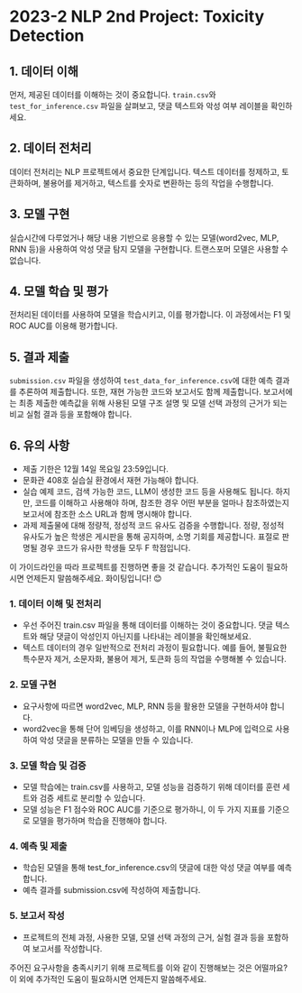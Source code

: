 

# 2023-2 NLP 2nd Project: Toxicity Detection

## 1. 데이터 이해
먼저, 제공된 데이터를 이해하는 것이 중요합니다. `train.csv`와 `test_for_inference.csv` 파일을 살펴보고, 댓글 텍스트와 악성 여부 레이블을 확인하세요.

## 2. 데이터 전처리
데이터 전처리는 NLP 프로젝트에서 중요한 단계입니다. 텍스트 데이터를 정제하고, 토큰화하며, 불용어를 제거하고, 텍스트를 숫자로 변환하는 등의 작업을 수행합니다.

## 3. 모델 구현
실습시간에 다루었거나 해당 내용 기반으로 응용할 수 있는 모델(word2vec, MLP, RNN 등)을 사용하여 악성 댓글 탐지 모델을 구현합니다. 트랜스포머 모델은 사용할 수 없습니다.

## 4. 모델 학습 및 평가
전처리된 데이터를 사용하여 모델을 학습시키고, 이를 평가합니다. 이 과정에서는 F1 및 ROC AUC를 이용해 평가합니다.

## 5. 결과 제출
`submission.csv` 파일을 생성하여 `test_data_for_inference.csv`에 대한 예측 결과를 추론하여 제출합니다. 또한, 재현 가능한 코드와 보고서도 함께 제출합니다. 보고서에는 최종 제출한 예측값을 위해 사용된 모델 구조 설명 및 모델 선택 과정의 근거가 되는 비교 실험 결과 등을 포함해야 합니다.

## 6. 유의 사항
- 제출 기한은 12월 14일 목요일 23:59입니다.
- 문화관 408호 실습실 환경에서 재현 가능해야 합니다.
- 실습 예제 코드, 검색 가능한 코드, LLM이 생성한 코드 등을 사용해도 됩니다. 하지만, 코드를 이해하고 사용해야 하며, 참조한 경우 어떤 부분을 얼마나 참조하였는지 보고서에 참조한 소스 URL과 함께 명시해야 합니다.
- 과제 제출물에 대해 정량적, 정성적 코드 유사도 검증을 수행합니다. 정량, 정성적 유사도가 높은 학생은 게시판을 통해 공지하며, 소명 기회를 제공합니다. 표절로 판명될 경우 코드가 유사한 학생들 모두 F 학점입니다.

이 가이드라인을 따라 프로젝트를 진행하면 좋을 것 같습니다. 추가적인 도움이 필요하시면 언제든지 말씀해주세요. 화이팅입니다! 😊

### 1. 데이터 이해 및 전처리
- 우선 주어진 train.csv 파일을 통해 데이터를 이해하는 것이 중요합니다. 댓글 텍스트와 해당 댓글이 악성인지 아닌지를 나타내는 레이블을 확인해보세요.
- 텍스트 데이터의 경우 일반적으로 전처리 과정이 필요합니다. 예를 들어, 불필요한 특수문자 제거, 소문자화, 불용어 제거, 토큰화 등의 작업을 수행해볼 수 있습니다.

### 2. 모델 구현
- 요구사항에 따르면 word2vec, MLP, RNN 등을 활용한 모델을 구현하셔야 합니다. 
- word2vec을 통해 단어 임베딩을 생성하고, 이를 RNN이나 MLP에 입력으로 사용하여 악성 댓글을 분류하는 모델을 만들 수 있습니다.

### 3. 모델 학습 및 검증
- 모델 학습에는 train.csv를 사용하고, 모델 성능을 검증하기 위해 데이터를 훈련 세트와 검증 세트로 분리할 수 있습니다. 
- 모델 성능은 F1 점수와 ROC AUC를 기준으로 평가하니, 이 두 가지 지표를 기준으로 모델을 평가하며 학습을 진행해야 합니다.

### 4. 예측 및 제출
- 학습된 모델을 통해 test_for_inference.csv의 댓글에 대한 악성 댓글 여부를 예측합니다.
- 예측 결과를 submission.csv에 작성하여 제출합니다.

### 5. 보고서 작성
- 프로젝트의 전체 과정, 사용한 모델, 모델 선택 과정의 근거, 실험 결과 등을 포함하여 보고서를 작성합니다.

주어진 요구사항을 충족시키기 위해 프로젝트를 이와 같이 진행해보는 것은 어떨까요? 이 외에 추가적인 도움이 필요하시면 언제든지 말씀해주세요.
